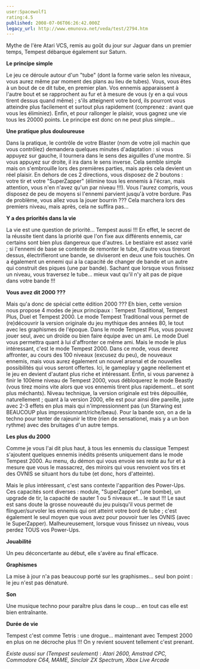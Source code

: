 ```yaml
---
user:Spacewolf1
rating:4.5
published: 2008-07-06T06:26:42.000Z
legacy_url: http://www.emunova.net/veda/test/2794.htm
---
```

Mythe de l'ère Atari VCS, remis au goût du jour sur Jaguar dans un premier temps, Tempest débarque également sur Saturn.  

  

**Le principe simple**  

Le jeu ce déroule autour d'un "tube" (dont la forme varie selon les niveaux, vous aurez même par moment des plans au lieu de tubes). Vous, vous êtes à un bout de ce dit tube, en premier plan. Vos ennemis apparaissent à l'autre bout et se rapprochent au fur et à mesure de vous (y en a qui vous tirent dessus quand même) ; s'ils atteignent votre bord, ils pourront vous atteindre plus facilement et surtout plus rapidement (comprenez : avant que vous les éliminiez). Enfin, et pour rallonger le plaisir, vous gagnez une vie tous les 20000 points. Le principe est donc on ne peut plus simple...  

  

**Une pratique plus douloureuse**  

Dans la pratique, le contrôle de votre Blaster (nom de votre joli machin que vous contrôlez) demandera quelques minutes d'adaptation : si vous appuyez sur gauche, il tournera dans le sens des aiguilles d'une montre. Si vous appuyez sur droite, il ira dans le sens inverse. Cela semble simple mais on s'embrouille lors des premières parties, mais après cela devient un réel plaisir. En dehors de ces 2 directions, vous disposez de 2 boutons : votre tir et votre "SuperZapper" (élimine tous les ennemis à l'écran, mais attention, vous n'en n'avez qu'un par niveau !!!). Vous l'aurez compris, vous disposez de peu de moyens si l'ennemi parvient jusqu'à votre bordure. Pas de problème, vous allez vous la jouer bourrin ??? Cela marchera lors des premiers niveau, mais après, cela ne suffira pas...  

  

**Y a des priorités dans la vie**  

La vie est une question de priorité... Tempest aussi !!! En effet, le secret de la réussite tient dans la priorité que l'on fixe aux différents ennemis, car certains sont bien plus dangereux que d'autres. Le bestiaire est assez varié ; si l'ennemi de base se contente de remonter le tube, d'autre vous tireront dessus, électrifieront une bande, se diviseront en deux une fois touchés. On a également un ennemi qui a la capacité de changer de bande et un autre qui construit des piques (une par bande). Sachant que lorsque vous finissez un niveau, vous traversez le tube... mieux vaut qu'il n'y ait pas de pique dans votre bande !!!  

  

**Vous avez dit 2000 ???**  

Mais qu'a donc de spécial cette édition 2000 ??? Eh bien, cette version nous propose 4 modes de jeux principaux : Tempest Traditional, Tempest Plus, Duel et Tempest 2000\. Le mode Tempest Traditional vous permet de (re)découvrir la version originale du jeu mythique des années 80, le tout avec les graphismes de l'époque. Dans le mode Tempest Plus, vous pouvez jouer seul, avec un droïde ou bien faire équipe avec un ami. Le mode Duel vous permettra quant à lui d'affronter ce même ami. Mais le mode le plus intéressant, c'est le mode Tempest 2000\. Dans ce mode, vous devrez affronter, au cours des 100 niveaux (excusez du peu), de nouveaux ennemis, mais vous aurez également un nouvel arsenal et de nouvelles possibilités qui vous seront offertes. Ici, le gameplay y gagne réellement et le jeu en devient d'autant plus riche et intéressant. Enfin, si vous parvenez à finir le 100ème niveau de Tempest 2000, vous débloquerez le mode Beastly (vous tirez moins vite alors que vos ennemis tirent plus rapidement... et sont plus méchants). Niveau technique, la version originale est très dépouillée, naturellement ; quant à la version 2000, elle est pour ainsi dire pareille, juste avec 2-3 effets en plus mais qui n'impressionnent pas (un Starwing est BEAUCOUP plus impressionnant/riche/beau). Pour la bande son, on a de la techno pour tenter de rajeunir le titre (rien de sensationel, mais y a un bon rythme) avec des bruitages d'un autre temps.  

  

**Les plus du 2000**  

Comme je vous l'ai dit plus haut, à tous les ennemis du classique Tempest s'ajoutent quelques ennemis inédits présents uniquement dans le mode Tempest 2000\. Au menu, du démon qui vous envoie ses reste au fur et à mesure que vous le massacrez, des miroirs qui vous renvoient vos tirs et des OVNIS se situant hors du tube (et donc, hors d'atteinte).  

Mais le plus intéressant, c'est sans contexte l'apparition des Power-Ups. Ces capacités sont diverses : module, "SuperZapper" (une bombe), un upgrade de tir, la capacité de sauter 1 ou 5 niveaux et... le saut !!! Le saut est sans doute la grosse nouveauté du jeu puisqu'il vous permet de flinguer/survoler les ennemis qui ont atteint votre bord de tube ; c'est également le seul moyen que vous avez pour pouvoir tuer les OVNIS (avec le SuperZapper). Malheureusement, lorsque vous finissez un niveau, vous perdez TOUS vos Power-Ups.  

  

  

**Jouabilité**  

Un peu déconcertante au début, elle s'avère au final efficace.  

**Graphismes**  

La mise à jour n'a pas beaucoup porté sur les graphismes... seul bon point : le jeu n'est pas dénaturé.  

**Son**  

Une musique techno pour paraître plus dans le coup... en tout cas elle est bien entraînante.  

**Durée de vie**  

Tempest c'est comme Tetris : une drogue... maintenant avec Tempest 2000 en plus on ne décroche plus !!! On y revient souvent tellement c'est prenant.  

  

_Existe aussi sur (Tempest seulement)_ : _Atari 2600, Amstrad CPC, Commodore C64, MAME, Sinclair ZX Spectrum, Xbox Live Arcade_